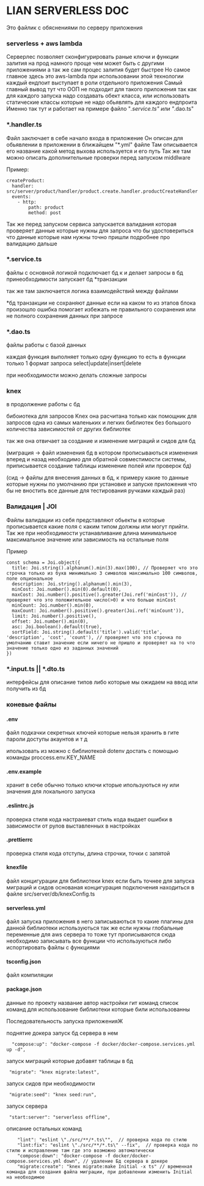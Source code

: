 
# LIAN SERVERLESS DOC

Это файлик с обяснениями по серверу приложения

### serverless + aws lambda

Серверлес позволяет сконфигурировать раные ключи и функции залития на прод намного проще чем может быть с другими приложениями а так же сам процес залития будет быстрее
Но самое главное здесь это aws-lambda при использовании этой технологии каждый ендпоит выступает в роли отдельного приложения
Самый главный вывод тут что ООП не подходит для такого приложения так как для каждого запуска надо создавать обект класса, или использовать статические классы которые не надо обьявлять для каждого ендпроита
Именно так тут и работает на примере файло "*.service.ts" или "*.dao.ts"

### *.handler.ts
Файл заключает в себе начало входа в приложение
Он описан для обьявлении в приложении в ближайщем "*.yml" файле
Там описывается его название какой метод выхова используется и его путь
Так же там можно описать дополнительные проверки перед запуском middlware

Пример:
```
createProduct:
  handler: src/server/product/handler/product.create.handler.productCreateHandler
  events:
    - http:
        path: product
        method: post
```

Так же перед запуском сервиса запускается валидания которая проверяет данные которые нужны для запроса
что бы удостовериться что данные которые нам нужны точно пришли
подробнее про валидацию дальше

### *.service.ts

файлы с основной логикой подключает бд к и делает запросы в бд
принеобходимости запускает бд *транзакции  

так же там заключается логика взаимодействий между файлами

*бд транзакции не сохраняют данные если на каком то из этапов блока произошло ошибка
помогает избежать не правильного сохранения или не полного сохранения данных при запросе

### *.dao.ts
файлы работы с базой данных

каждая функция выполняет только одну функцию
то есть в функции только 1 формат запроса select|update|insert|delete

при необходимости можно делать сложные запросы


### knex

в продолжение работы с бд

бибоиотека для запросов Knex
она расчитана только как помощник для запросов одна из самых маленьких и легких библиотек без большого количества зависимостей от других библиотек

так же она отвичает за создание и изменение миграций и сидов для бд

(миграция -> файл изменения бд в котором прописываються изменения вперед и назад необходимо для обратной совместимости системы,
приписывается создание таблицы изменение полей или проверок бд)


(сид -> файлы для внесения данных в бд, к примеру какие то данные которые нужны по умолчанию при установке и запуске приложения что бы не вностить все данные для тестирования ручками каждый раз)

### Валидация | JOI

Файлы валидации из себя представляют обьекты в которые прописывается какие поля с каким типом должны или могут прийти.
Так же при необходимости устанавливание длина минимальное максимальное значение или зависимость на остальные поля

Пример

```
const schema = Joi.object({
  title: Joi.string().alphanum().min(3).max(100), // Проверяет что это строчка только из букв минимально 3 символов максимально 100 символов, поле опциональное
  description: Joi.string().alphanum().min(3),
  minCost: Joi.number().min(0).default(0),
  maxCost: Joi.number().positive().greater(Joi.ref('minCost')), // проверяет что это положительное число(>0) и что больше minCost
  minCount: Joi.number().min(0),
  maxCount: Joi.number().positive().greater(Joi.ref('minCount')),
  limit: Joi.number().positive(),
  offset: Joi.number().min(0),
  asc: Joi.boolean().default(true),
  sortField: Joi.string().default('title').valid('title', 'description', 'cost', 'count'), // проверяет что это строчка по умолчанию ставит значение если ничего не пришло и проверяет на то что значение только одно из заданных значений
})

```

### *.input.ts || *.dto.ts

интерфейсы для описание типов либо которые мы ожидаем на ввод или получить из бд

### коневые файлы

#### .env
файл подкачки секретных ключей которые нельзя хранить в гите
пароли доступы акаунтов и т д

ипользовать из можно с библиотекой dotenv достать с помощью команды proccess.env.KEY_NAME

#### .env.example
хранит в себе обычно только ключи кторые ипользуються
ну или значения для локального запуска

#### .eslintrc.js
проверка стиля кода
настраиеват стиль кода выдает ошибки в зависимости от рулов выставленных в настройках

#### .prettierrc
проверка стиля кода
отступы, длина строчки, точки с запятой 

#### knexfile
файл концигурации для библиотеки knex если быть точнее для запуска миграций и сидов 
основаная концигурация подключения находиться в файле src/server/db/knexConfig.ts

#### serverless.yml
файл запуска приложения
в него записываються то какие плагины для данной библиотеки используються 
так же если нужны глобальные переменные для aws сервера то тоже тут прописываются
сюда необходимо записывать все функции что используються либо испортировать файлы с функциями 

#### tsconfig.json 

файл компиляции

#### package.json
данные по проекту
название автор
настройки гит команд
список команд для использование
библиотеки которые били использованны

Последовательность запуска приложенияЖ

поднятие докера запуск бд сервера в нем
```
  "compose:up": "docker-compose -f docker/docker-compose.services.yml up -d",
```

запуск миграций которые добавят таблицы в бд
```
 "migrate": "knex migrate:latest",
```
запуск сидов при необходимости
```
 "migrate:seed": "knex seed:run",
```

запуск сервера
```
 "start:server": "serverless offline",
```

описание остальных команд

```
    "lint": "eslint \"./src/**/*.ts\"",  // проверка кода по стилю
    "lint:fix": "eslint \"./src/**/*.ts\" --fix",  // проверка кода по стилю и исправление там где это возможно автоматически
    "compose:down": "docker-compose -f docker/docker-compose.services.yml down", // удаление Бд сервера в докере
    "migrate:create": "knex migrate:make Initial -x ts" // временная команда для создания файла миграции, при добавлении изменить Initial на необходимое
```
